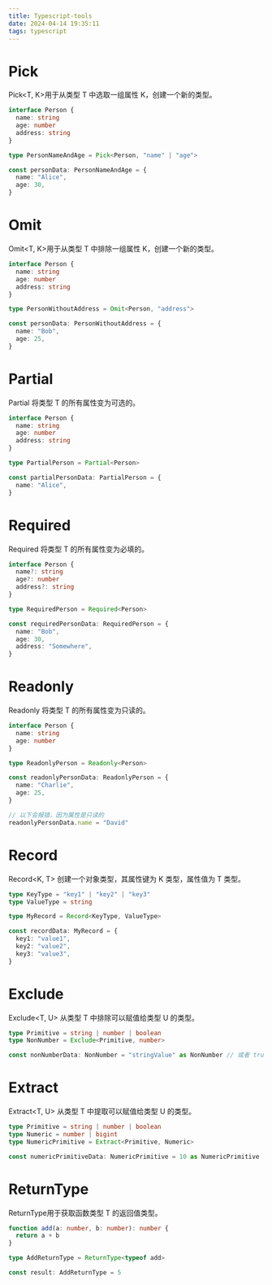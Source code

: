 ```yaml
---
title: Typescript-tools
date: 2024-04-14 19:35:11
tags: typescript
---
```


# Pick

Pick<T, K>用于从类型 T 中选取一组属性 K，创建一个新的类型。

```ts
interface Person {
  name: string
  age: number
  address: string
}

type PersonNameAndAge = Pick<Person, "name" | "age">

const personData: PersonNameAndAge = {
  name: "Alice",
  age: 30,
}
```

# Omit

Omit<T, K>用于从类型 T 中排除一组属性 K，创建一个新的类型。

```ts
interface Person {
  name: string
  age: number
  address: string
}

type PersonWithoutAddress = Omit<Person, "address">

const personData: PersonWithoutAddress = {
  name: "Bob",
  age: 25,
}
```

# Partial

Partial<T> 将类型 T 的所有属性变为可选的。

```ts
interface Person {
  name: string
  age: number
  address: string
}

type PartialPerson = Partial<Person>

const partialPersonData: PartialPerson = {
  name: "Alice",
}
```

# Required

Required<T> 将类型 T 的所有属性变为必填的。

```ts
interface Person {
  name?: string
  age?: number
  address?: string
}

type RequiredPerson = Required<Person>

const requiredPersonData: RequiredPerson = {
  name: "Bob",
  age: 30,
  address: "Somewhere",
}
```

# Readonly

Readonly<T> 将类型 T 的所有属性变为只读的。

```ts
interface Person {
  name: string
  age: number
}

type ReadonlyPerson = Readonly<Person>

const readonlyPersonData: ReadonlyPerson = {
  name: "Charlie",
  age: 25,
}

// 以下会报错，因为属性是只读的
readonlyPersonData.name = "David"
```

# Record

Record<K, T> 创建一个对象类型，其属性键为 K 类型，属性值为 T 类型。

```ts
type KeyType = "key1" | "key2" | "key3"
type ValueType = string

type MyRecord = Record<KeyType, ValueType>

const recordData: MyRecord = {
  key1: "value1",
  key2: "value2",
  key3: "value3",
}
```

# Exclude

Exclude<T, U> 从类型 T 中排除可以赋值给类型 U 的类型。

```ts
type Primitive = string | number | boolean
type NonNumber = Exclude<Primitive, number>

const nonNumberData: NonNumber = "stringValue" as NonNumber // 或者 true as NonNumber
```

# Extract

Extract<T, U> 从类型 T 中提取可以赋值给类型 U 的类型。

```ts
type Primitive = string | number | boolean
type Numeric = number | bigint
type NumericPrimitive = Extract<Primitive, Numeric>

const numericPrimitiveData: NumericPrimitive = 10 as NumericPrimitive
```

# ReturnType

ReturnType<T>用于获取函数类型 T 的返回值类型。

```ts
function add(a: number, b: number): number {
  return a + b
}

type AddReturnType = ReturnType<typeof add>

const result: AddReturnType = 5
```
